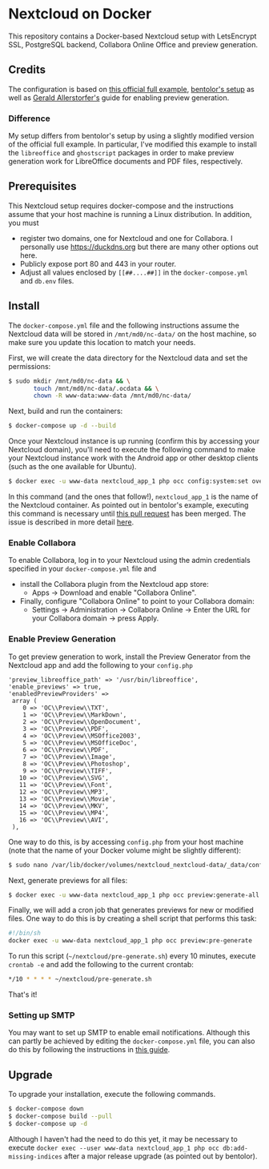 # Nextcloud on Docker

This repository contains a Docker-based Nextcloud setup with LetsEncrypt SSL, PostgreSQL backend, Collabora Online Office and preview generation.

##  Credits

The configuration is based on [this official full example](https://github.com/nextcloud/docker/blob/ac8c9984319e45fd34fa3863f82fd9063d628aa4/.examples/dockerfiles/full/apache/Dockerfile), [bentolor's setup](https://github.com/bentolor/docker-nextcloud-collabora-postgresql-letsencrypt) as well as [Gerald Allerstorfer's](https://www.allerstorfer.at/nextcloud-install-preview-generator/) guide for enabling preview generation.

### Difference

My setup differs from bentolor's setup by using a slightly modified version of the official full example. In particular, I've modified this example to install the `libreoffice` and `ghostscript` packages in order to make preview generation work for LibreOffice documents and PDF files, respectively.

## Prerequisites

This Nextcloud setup requires docker-compose and the instructions assume that your host machine is running a Linux distribution. In addition, you must

- register two domains, one for Nextcloud and one for Collabora. I personally use https://duckdns.org but there are many other options out here.
- Publicly expose port 80 and 443 in your router.
- Adjust all values enclosed by `[[##....##]]` in the `docker-compose.yml` and `db.env` files.

## Install

The `docker-compose.yml` file and the following instructions assume the Nextcloud data will be stored in `/mnt/md0/nc-data/` on the host machine, so make sure you update this location to match your needs.

First, we will create the data directory for the Nextcloud data and set the permissions:

```bash
$ sudo mkdir /mnt/md0/nc-data && \
       touch /mnt/md0/nc-data/.ocdata && \
       chown -R www-data:www-data /mnt/md0/nc-data/
```

Next, build and run the containers:

```bash
$ docker-compose up -d --build
```

Once your Nextcloud instance is up running  (confirm this by accessing your Nextcloud domain), you'll need to execute the following command to make your Nextcloud instance work with the Android app or other desktop clients (such as the one available for Ubuntu).

``` bash
$ docker exec -u www-data nextcloud_app_1 php occ config:system:set overwriteprotocol --value="https"
```

In this command (and the ones that follow!), `nextcloud_app_1` is the name of the Nextcloud container. As pointed out in bentolor's example, executing this command is necessary until [this pull request](https://github.com/nextcloud/docker/pull/819) has been merged. The issue is described in more detail [here](https://github.com/nextcloud/android/issues/4786).

### Enable Collabora

To enable Collabora, log in to your Nextcloud using the admin credentials specified in your `docker-compose.yml` file and

- install the Collabora plugin from the Nextcloud app store:
  - Apps -> Download and enable "Collabora Online".
- Finally, configure "Collabora Online" to point to your Collabora domain:
  - Settings -> Administration -> Collabora Online -> Enter the URL for your Collabora domain -> press Apply.

### Enable Preview Generation

To get preview generation to work, install the Preview Generator from the Nextcloud app and add the following to your `config.php`

``` 
'preview_libreoffice_path' => '/usr/bin/libreoffice',
'enable_previews' => true,
'enabledPreviewProviders' =>
 array (
    0 => 'OC\\Preview\\TXT',
    1 => 'OC\\Preview\\MarkDown',
    2 => 'OC\\Preview\\OpenDocument',
    3 => 'OC\\Preview\\PDF',
    4 => 'OC\\Preview\\MSOffice2003',
    5 => 'OC\\Preview\\MSOfficeDoc',
    6 => 'OC\\Preview\\PDF',
    7 => 'OC\\Preview\\Image',
    8 => 'OC\\Preview\\Photoshop',
    9 => 'OC\\Preview\\TIFF',
   10 => 'OC\\Preview\\SVG',
   11 => 'OC\\Preview\\Font',
   12 => 'OC\\Preview\\MP3',
   13 => 'OC\\Preview\\Movie',
   14 => 'OC\\Preview\\MKV',
   15 => 'OC\\Preview\\MP4',
   16 => 'OC\\Preview\\AVI',
 ),
```

One way to do this, is by accessing `config.php` from your host machine (note that the name of your Docker volume might be slightly different):

``` bash
$ sudo nano /var/lib/docker/volumes/nextcloud_nextcloud-data/_data/config/config.php
```

Next, generate previews for all files:

``` bash
$ docker exec -u www-data nextcloud_app_1 php occ preview:generate-all
```

Finally, we will add a cron job that generates previews for new or modified files. One way to do this is by creating a shell script that performs this task:

``` bash
#!/bin/sh
docker exec -u www-data nextcloud_app_1 php occ preview:pre-generate
```

To run this script (`~/nextcloud/pre-generate.sh`) every 10 minutes, execute `crontab -e` and add the following to the current crontab:

``` bash
*/10 * * * * ~/nextcloud/pre-generate.sh
```

That's it!

### Setting up SMTP

You may want to set up SMTP to enable email notifications. Although this can partly be achieved by editing the `docker-compose.yml` file, you can also do this by following the instructions in [this guide](https://www.techrepublic.com/article/how-to-configure-smtp-for-nextcloud/).

## Upgrade

To upgrade your installation, execute the following commands.

```bash
$ docker-compose down
$ docker-compose build --pull
$ docker-compose up -d
```

Although I haven't had the need to do this yet, it may be necessary to execute `docker exec --user www-data nextcloud_app_1 php occ db:add-missing-indices` after a major release upgrade (as pointed out by bentolor).
